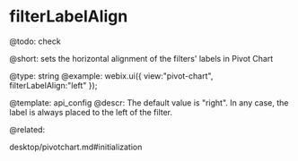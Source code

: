 filterLabelAlign
=============

@todo:
	check 

@short:
	sets the horizontal alignment of the filters' labels in Pivot Chart 

@type: string
@example:
webix.ui({
	view:"pivot-chart",
    filterLabelAlign:"left"
});

@template:	api_config
@descr:
The default value is "right". In any case, the label is always placed to the left of the filter. 

@related:

desktop/pivotchart.md#initialization